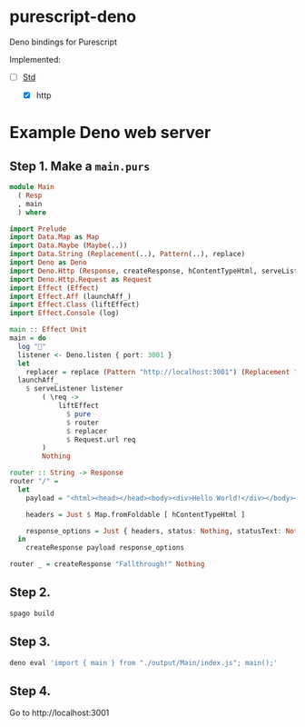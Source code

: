 # purescript-deno

Deno bindings for Purescript

Implemented:
- [ ] [Std](https://deno.land/std@0.144.0)
  - [x] http 


# Example Deno web server

## Step 1. Make a `main.purs`
```purescript
module Main
  ( Resp
  , main
  ) where

import Prelude
import Data.Map as Map
import Data.Maybe (Maybe(..))
import Data.String (Replacement(..), Pattern(..), replace)
import Deno as Deno
import Deno.Http (Response, createResponse, hContentTypeHtml, serveListener)
import Deno.Http.Request as Request
import Effect (Effect)
import Effect.Aff (launchAff_)
import Effect.Class (liftEffect)
import Effect.Console (log)

main :: Effect Unit
main = do
  log "🍝"
  listener <- Deno.listen { port: 3001 }
  let
    replacer = replace (Pattern "http://localhost:3001") (Replacement "")
  launchAff_
    $ serveListener listener
        ( \req ->
            liftEffect
              $ pure
              $ router
              $ replacer
              $ Request.url req
        )
        Nothing

router :: String -> Response
router "/" =
  let
    payload = "<html><head></head><body><div>Hello World!</div></body></html>"

    headers = Just $ Map.fromFoldable [ hContentTypeHtml ]

    response_options = Just { headers, status: Nothing, statusText: Nothing }
  in
    createResponse payload response_options

router _ = createResponse "Fallthrough!" Nothing
```

## Step 2.
```sh
spago build
```

## Step 3.
```sh
deno eval 'import { main } from "./output/Main/index.js"; main();'
```

## Step 4.
Go to http://localhost:3001

